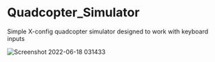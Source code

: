 # Quadcopter_Simulator
Simple X-config quadcopter simulator designed to work with keyboard inputs

![Screenshot 2022-06-18 031433](https://user-images.githubusercontent.com/41478793/174406645-7f334599-0b20-4a0e-8abd-a07103b24da5.png)
